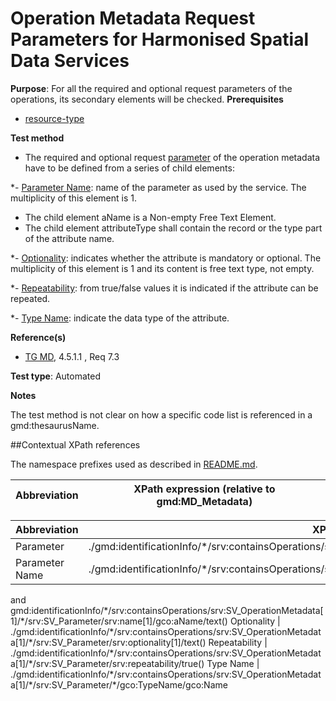 # Operation Metadata Request Parameters for Harmonised Spatial Data Services

**Purpose**: For all the required and optional request parameters of the operations, its secondary elements will be checked.
**Prerequisites**

* [resource-type](http://inspire.ec.europa.eu/id/ats/metadata/2.0/sds/resource-type)

**Test method**

* The required and optional request [parameter](#parameter) of the operation metadata have to be defined from a series of child elements:

*- [Parameter Name](#parameter_name): name of the parameter as used by the service. The multiplicity of this element is 1.
* The child element aName is a Non-empty Free Text Element.
* The child element attributeType shall contain the record or the type part of the attribute name.

*- [Optionality](#optionality): indicates whether the attribute is mandatory or optional. The multiplicity of this element is 1 and its content is free text type, not empty.

*- [Repeatability](#repeatability): from true/false values it is indicated if the attribute can be repeated.

*- [Type Name](#type_name): indicate the data type of the attribute.

**Reference(s)**	 

* [TG MD](http://inspire.ec.europa.eu/id/ats/metadata/2.0/sds-harmonised/README#ref_TG_MD), 4.5.1.1 , Req 7.3

**Test type**: Automated

**Notes**

The test method is not clear on how a specific code list is referenced in a gmd:thesaurusName.


##Contextual XPath references

The namespace prefixes used as described in [README.md](http://inspire.ec.europa.eu/id/ats/metadata/2.0/sds-harmonised/README#namespaces).

Abbreviation                                   |  XPath expression (relative to gmd:MD_Metadata)
-----------------------------------------------| -------------------------------------------------------------------------

Abbreviation                                               |  XPath expression
---------------------------------------------------------- | -------------------------------------------------------------------------
<a name="parameter">Parameter</a> | ./gmd:identificationInfo/\*/srv:containsOperations/srv:SV_OperationMetadata[1]/\*/srv:SV_Parameter
<a name="parameter_name">Parameter Name</a> | ./gmd:identificationInfo/\*/srv:containsOperations/srv:SV_OperationMetadata[1]/\*/srv:SV_Parameter/srv:name[1]
and gmd:identificationInfo/\*/srv:containsOperations/srv:SV_OperationMetadata[1]/\*/srv:SV_Parameter/srv:name[1]/gco:aName/text() 
<a name="optionality">Optionality</a> | ./gmd:identificationInfo/\*/srv:containsOperations/srv:SV_OperationMetadata[1]/\*/srv:SV_Parameter/srv:optionality[1]/text()
<a name="repeatability ">Repeatability</a> | ./gmd:identificationInfo/\*/srv:containsOperations/srv:SV_OperationMetadata[1]/\*/srv:SV_Parameter/srv:repeatability/true()
<a name="type_name ">Type Name</a> | ./gmd:identificationInfo/\*/srv:containsOperations/srv:SV_OperationMetadata[1]/\*/srv:SV_Parameter/\*/gco:TypeName/gco:Name